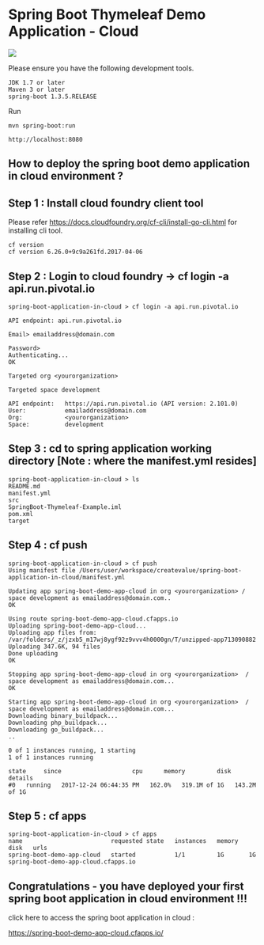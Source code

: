 # Spring Boot Thymeleaf Demo Application - Cloud

<img src="https://user-images.githubusercontent.com/30971809/34328614-dc67a4c0-e8e3-11e7-9492-273ae1892526.jpg"></img>

Please ensure you have the following development tools.

    JDK 1.7 or later
    Maven 3 or later
    spring-boot 1.3.5.RELEASE

Run

    mvn spring-boot:run

    http://localhost:8080

## How to deploy the spring boot demo application in cloud environment ?

## Step 1 : Install cloud foundry client tool 

Please refer https://docs.cloudfoundry.org/cf-cli/install-go-cli.html for installing cli tool.
```
cf version
cf version 6.26.0+9c9a261fd.2017-04-06
```
## Step 2 : Login to cloud foundry -> cf login -a api.run.pivotal.io
```
spring-boot-application-in-cloud > cf login -a api.run.pivotal.io

API endpoint: api.run.pivotal.io

Email> emailaddress@domain.com

Password>
Authenticating...
OK

Targeted org <yourorganization>

Targeted space development

API endpoint:   https://api.run.pivotal.io (API version: 2.101.0)
User:           emailaddress@domain.com
Org:            <yourorganization>
Space:          development
```
## Step 3 : cd to spring application working directory  [Note : where the manifest.yml resides]
```
spring-boot-application-in-cloud > ls
README.md
manifest.yml
src
SpringBoot-Thymeleaf-Example.iml
pom.xml
target
```
## Step 4 : cf push
```
spring-boot-application-in-cloud > cf push
Using manifest file /Users/user/workspace/createvalue/spring-boot-application-in-cloud/manifest.yml

Updating app spring-boot-demo-app-cloud in org <yourorganization> / space development as emailaddress@domain.com..
OK

Using route spring-boot-demo-app-cloud.cfapps.io
Uploading spring-boot-demo-app-cloud...
Uploading app files from: /var/folders/_z/jzxb5_m17wj8ygf92z9vvv4h0000gn/T/unzipped-app713090882
Uploading 347.6K, 94 files
Done uploading
OK

Stopping app spring-boot-demo-app-cloud in org <yourorganization>  / space development as emailaddress@domain.com...
OK

Starting app spring-boot-demo-app-cloud in org <yourorganization>  / space development as emailaddress@domain.com...
Downloading binary_buildpack...
Downloading php_buildpack...
Downloading go_buildpack...
..

0 of 1 instances running, 1 starting
1 of 1 instances running

state     since                    cpu      memory         disk           details
#0   running   2017-12-24 06:44:35 PM   162.0%   319.1M of 1G   143.2M of 1G
```
## Step 5 : cf apps
```
spring-boot-application-in-cloud > cf apps
name                         requested state   instances   memory   disk   urls
spring-boot-demo-app-cloud   started           1/1         1G       1G     spring-boot-demo-app-cloud.cfapps.io
```
## Congratulations - you have deployed your first spring boot application in cloud environment !!!

click here to access the spring boot application in cloud : 

https://spring-boot-demo-app-cloud.cfapps.io/

